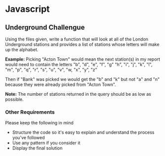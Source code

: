 # Javascript 

## Underground Challengue  
Using the files given, write a function that will look at all of the London Underground stations and provides a list of stations whose letters will make up the alphabet.

**Example:** Picking "Acton Town" would mean the next station(s) in my report would need to contain the letters "b", "d", "e", "f", "g" "h", "i", "j", "k", "l", "m", "p", "q", "r", "s", "u", "v", "w, "x", "y", "z"

Then if "Bank" was picked we would get the "b" and "k" but not "a" and "n" because they were already picked from "Acton Town".

**Note:** The number of stations returned in the query should be as low as possible.

### Other Requirements
Please keep the following in mind

* Structure the code so it's easy to explain and understand the process you've followed
* Use any pattern if you consider it
* Display the final solution